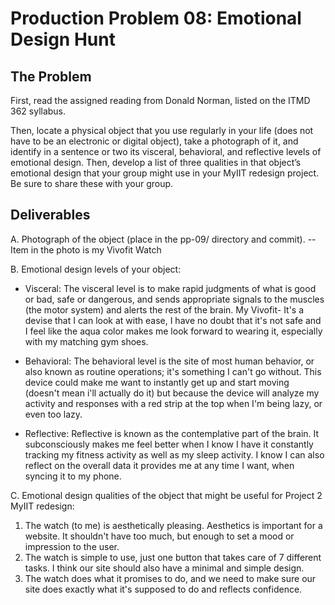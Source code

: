 # Production Problem 08: Emotional Design Hunt

## The Problem

First, read the assigned reading from Donald Norman, listed on the ITMD 362 syllabus.

Then, locate a physical object that you use regularly in your life (does not have to be an electronic or digital object), take a photograph of it, and identify in a sentence or two its visceral, behavioral, and reflective levels of emotional design. Then, develop a list of three qualities in that object’s emotional design that your group might use in your MyIIT redesign project. Be sure to share these with your group.

## Deliverables

A. Photograph of the object (place in the pp-09/ directory and commit).
 -- Item in the photo is my Vivofit Watch

B. Emotional design levels of your object:

* Visceral:
The visceral level is to make rapid judgments of what is good or bad, safe or dangerous, and sends appropriate signals to the muscles (the motor system) and alerts the rest of the brain. My Vivofit- It's a devise that I can look at with ease, I have no doubt that it's not safe and I feel like the aqua color makes me look forward to wearing it, especially with my matching gym shoes.

* Behavioral: The behavioral level is the site of most human behavior, or also known as routine operations; it's something I can't go without. This device could make me want to instantly get up and start moving (doesn't mean i'll actually do it) but because the device will analyze my activity and responses with a red strip at the top when I'm being lazy, or even too lazy.

* Reflective: Reflective is known as the contemplative part of the brain. It subconsciously makes me feel better when I know I have it constantly tracking my fitness activity as well as my sleep activity. I know I can also reflect on the overall data it provides me at any time I want, when syncing it to my phone.

C.  Emotional design qualities of the object that might be useful for Project 2 MyIIT redesign:

1. The watch (to me) is aesthetically pleasing. Aesthetics is important for a website. It shouldn't have too much, but enough to set a mood or impression to the user.
2. The watch is simple to use, just one button that takes care of 7 different tasks. I think our site should also have a minimal and simple design.
3. The watch does what it promises to do, and we need to make sure our site does exactly what it's supposed to do and reflects confidence.
